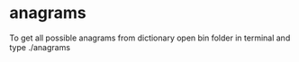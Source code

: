 # anagrams 
To get all possible anagrams from dictionary open bin folder in terminal and type ./anagrams
